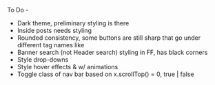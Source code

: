 To Do -
* Dark theme, preliminary styling is there
* Inside posts needs styling
* Rounded consistency, some buttons are still sharp that go under different tag names like <summary>
* Banner search (not Header search) styling in FF, has black corners
* Style drop-downs
* Style hover effects & w/ animations
* Toggle class of nav bar based on x.scrollTop() = 0, true | false
